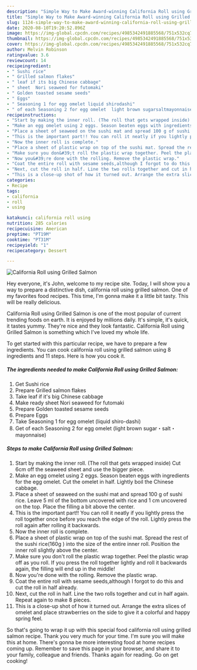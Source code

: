 ```yaml
---
description: "Simple Way to Make Award-winning California Roll using Grilled Salmon"
title: "Simple Way to Make Award-winning California Roll using Grilled Salmon"
slug: 1124-simple-way-to-make-award-winning-california-roll-using-grilled-salmon
date: 2020-08-10T19:20:52.896Z
image: https://img-global.cpcdn.com/recipes/4985342491885568/751x532cq70/california-roll-using-grilled-salmon-recipe-main-photo.jpg
thumbnail: https://img-global.cpcdn.com/recipes/4985342491885568/751x532cq70/california-roll-using-grilled-salmon-recipe-main-photo.jpg
cover: https://img-global.cpcdn.com/recipes/4985342491885568/751x532cq70/california-roll-using-grilled-salmon-recipe-main-photo.jpg
author: Melvin Robinson
ratingvalue: 3.6
reviewcount: 14
recipeingredient:
- " Sushi rice"
- " Grilled salmon flakes"
- " leaf if its big Chinese cabbage"
- " sheet  Nori seaweed for futomaki"
- " Golden toasted sesame seeds"
- " Eggs"
- " Seasoning 1 for egg omelet liquid shirodashi"
- " of each Seasoning 2 for egg omelet  light brown sugarsaltmayonnaise"
recipeinstructions:
- "Start by making the inner roll. (The roll that gets wrapped inside) Cut 6cm off the seaweed sheet and use the bigger piece."
- "Make an egg omelet using 2 eggs. Season beaten eggs with ingredients for the egg omelet. Cut the omelet in half. Lightly boil the Chinese cabbage."
- "Place a sheet of seaweed on the sushi mat and spread 100 g of sushi rice. Leave 5 ml of the bottom uncovered with rice and 1 cm uncovered on the top. Place the filling a bit above the center."
- "This is the important part!! You can roll it neatly if you lightly press the roll together once before you reach the edge of the roll. Lightly press the roll again after rolling it backwards."
- "Now the inner roll is complete."
- "Place a sheet of plastic wrap on top of the sushi mat. Spread the rest of the sushi rice(160g ) into the size of the entire inner roll. Position the inner roll slightly above the center."
- "Make sure you don&#39;t roll the plastic wrap together. Peel the plastic wrap off as you roll. If you press the roll together lightly and roll it backwards again, the filling will end up in the middle!"
- "Now you&#39;re done with the rolling. Remove the plastic wrap."
- "Coat the entire roll with sesame seeds,although I forgot to do this and cut the roll in half already."
- "Next, cut the roll in half. Line the two rolls together and cut in half again. Repeat again to make 8 pieces."
- "This is a close-up shot of how it turned out. Arrange the extra slices of omelet and place strawberries on the side to give it a colorful and happy spring feel."
categories:
- Recipe
tags:
- california
- roll
- using

katakunci: california roll using 
nutrition: 285 calories
recipecuisine: American
preptime: "PT19M"
cooktime: "PT31M"
recipeyield: "1"
recipecategory: Dessert

---
```



![California Roll using Grilled Salmon](https://img-global.cpcdn.com/recipes/4985342491885568/751x532cq70/california-roll-using-grilled-salmon-recipe-main-photo.jpg)

Hey everyone, it's John, welcome to my recipe site. Today, I will show you a way to prepare a distinctive dish, california roll using grilled salmon. One of my favorites food recipes. This time, I'm gonna make it a little bit tasty. This will be really delicious.

California Roll using Grilled Salmon is one of the most popular of current trending foods on earth. It is enjoyed by millions daily. It's simple, it's quick, it tastes yummy. They're nice and they look fantastic. California Roll using Grilled Salmon is something which I've loved my whole life.




To get started with this particular recipe, we have to prepare a few ingredients. You can cook california roll using grilled salmon using 8 ingredients and 11 steps. Here is how you cook it.

<!--inarticleads1-->

##### The ingredients needed to make California Roll using Grilled Salmon:

1. Get  Sushi rice
1. Prepare  Grilled salmon flakes
1. Take  leaf if it&#39;s big Chinese cabbage
1. Make ready  sheet  Nori seaweed for futomaki
1. Prepare  Golden toasted sesame seeds
1. Prepare  Eggs
1. Take  Seasoning 1 for egg omelet (liquid shiro-dashi)
1. Get  of each Seasoning 2 for egg omelet  (light brown sugar・salt・mayonnaise)




<!--inarticleads2-->

##### Steps to make California Roll using Grilled Salmon:

1. Start by making the inner roll. (The roll that gets wrapped inside) Cut 6cm off the seaweed sheet and use the bigger piece.
1. Make an egg omelet using 2 eggs. Season beaten eggs with ingredients for the egg omelet. Cut the omelet in half. Lightly boil the Chinese cabbage.
1. Place a sheet of seaweed on the sushi mat and spread 100 g of sushi rice. Leave 5 ml of the bottom uncovered with rice and 1 cm uncovered on the top. Place the filling a bit above the center.
1. This is the important part!! You can roll it neatly if you lightly press the roll together once before you reach the edge of the roll. Lightly press the roll again after rolling it backwards.
1. Now the inner roll is complete.
1. Place a sheet of plastic wrap on top of the sushi mat. Spread the rest of the sushi rice(160g ) into the size of the entire inner roll. Position the inner roll slightly above the center.
1. Make sure you don&#39;t roll the plastic wrap together. Peel the plastic wrap off as you roll. If you press the roll together lightly and roll it backwards again, the filling will end up in the middle!
1. Now you&#39;re done with the rolling. Remove the plastic wrap.
1. Coat the entire roll with sesame seeds,although I forgot to do this and cut the roll in half already.
1. Next, cut the roll in half. Line the two rolls together and cut in half again. Repeat again to make 8 pieces.
1. This is a close-up shot of how it turned out. Arrange the extra slices of omelet and place strawberries on the side to give it a colorful and happy spring feel.




So that's going to wrap it up with this special food california roll using grilled salmon recipe. Thank you very much for your time. I'm sure you will make this at home. There's gonna be more interesting food at home recipes coming up. Remember to save this page in your browser, and share it to your family, colleague and friends. Thanks again for reading. Go on get cooking!
